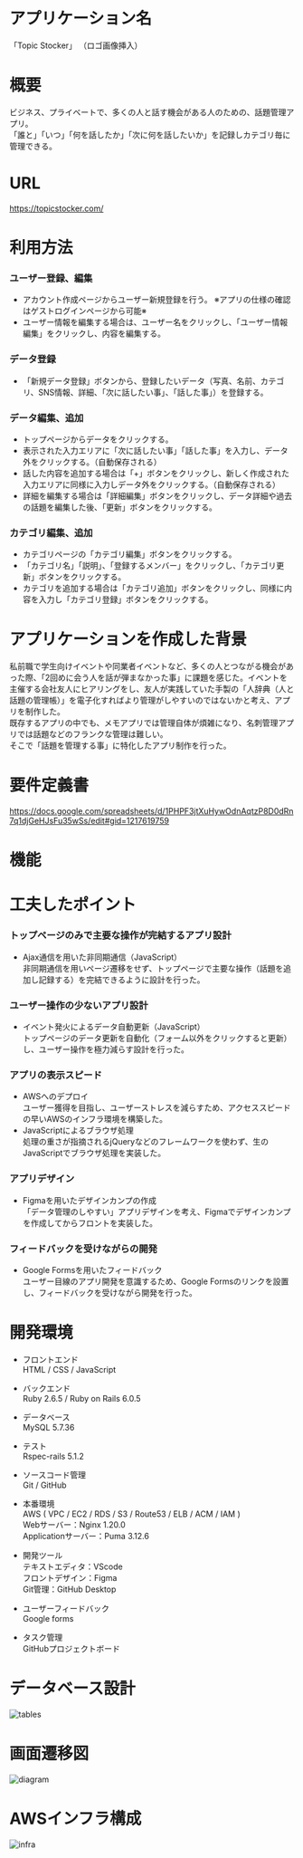 # アプリケーション名
「Topic Stocker」
（ロゴ画像挿入）

# 概要
ビジネス、プライベートで、多くの人と話す機会がある人のための、話題管理アプリ。<br>
「誰と」「いつ」「何を話したか」「次に何を話したいか」を記録しカテゴリ毎に管理できる。

# URL
https://topicstocker.com/

# 利用方法
### ユーザー登録、編集
- アカウント作成ページからユーザー新規登録を行う。  ※アプリの仕様の確認はゲストログインページから可能※
- ユーザー情報を編集する場合は、ユーザー名をクリックし、「ユーザー情報編集」をクリックし、内容を編集する。

### データ登録
- 「新規データ登録」ボタンから、登録したいデータ（写真、名前、カテゴリ、SNS情報、詳細、「次に話したい事」、「話した事」）を登録する。

### データ編集、追加
- トップページからデータをクリックする。
- 表示された入力エリアに「次に話したい事」「話した事」を入力し、データ外をクリックする。（自動保存される）
- 話した内容を追加する場合は「+」ボタンをクリックし、新しく作成された入力エリアに同様に入力しデータ外をクリックする。（自動保存される）
- 詳細を編集する場合は「詳細編集」ボタンをクリックし、データ詳細や過去の話題を編集した後、「更新」ボタンをクリックする。

### カテゴリ編集、追加
- カテゴリページの「カテゴリ編集」ボタンをクリックする。
- 「カテゴリ名」「説明」、「登録するメンバー」をクリックし、「カテゴリ更新」ボタンをクリックする。
- カテゴリを追加する場合は「カテゴリ追加」ボタンをクリックし、同様に内容を入力し「カテゴリ登録」ボタンをクリックする。

# アプリケーションを作成した背景
私前職で学生向けイベントや同業者イベントなど、多くの人とつながる機会があった際、「2回めに会う人を話が弾まなかった事」に課題を感じた。イベントを主催する会社友人にヒアリングをし、友人が実践していた手製の「人辞典（人と話題の管理帳）」を電子化すればより管理がしやすいのではないかと考え、アプリを制作した。<br>
既存するアプリの中でも、メモアプリでは管理自体が煩雑になり、名刺管理アプリでは話題などのフランクな管理は難しい。<br>
そこで「話題を管理する事」に特化したアプリ制作を行った。

# 要件定義書
https://docs.google.com/spreadsheets/d/1PHPF3jtXuHywOdnAqtzP8D0dRn7q1djGeHJsFu35wSs/edit#gid=1217619759


# 機能


# 工夫したポイント
### トップページのみで主要な操作が完結するアプリ設計
- Ajax通信を用いた非同期通信（JavaScript）<br>
非同期通信を用いページ遷移をせず、トップページで主要な操作（話題を追加し記録する）を完結できるように設計を行った。

### ユーザー操作の少ないアプリ設計
- イベント発火によるデータ自動更新（JavaScript）<br>
トップページのデータ更新を自動化（フォーム以外をクリックすると更新）し、ユーザー操作を極力減らす設計を行った。

### アプリの表示スピード
- AWSへのデプロイ<br>
ユーザー獲得を目指し、ユーザーストレスを減らすため、アクセススピードの早いAWSのインフラ環境を構築した。
- JavaScriptによるブラウザ処理<br>
処理の重さが指摘されるjQueryなどのフレームワークを使わず、生のJavaScriptでブラウザ処理を実装した。

### アプリデザイン
- Figmaを用いたデザインカンプの作成<br>
「データ管理のしやすい」アプリデザインを考え、Figmaでデザインカンプを作成してからフロントを実装した。

### フィードバックを受けながらの開発
- Google Formsを用いたフィードバック<br>
ユーザー目線のアプリ開発を意識するため、Google Formsのリンクを設置し、フィードバックを受けながら開発を行った。


# 開発環境
- フロントエンド<br>
HTML / CSS / JavaScript

- バックエンド<br>
Ruby 2.6.5 / Ruby on Rails 6.0.5

- データベース<br>
MySQL 5.7.36

- テスト<br>
Rspec-rails 5.1.2

- ソースコード管理<br>
Git / GitHub

- 本番環境<br>
AWS ( VPC / EC2 / RDS / S3 / Route53 / ELB / ACM / IAM )<br>
Webサーバー：Nginx 1.20.0<br>
Applicationサーバー：Puma 3.12.6<br>

- 開発ツール<br>
テキストエディタ：VScode<br>
フロントデザイン：Figma<br>
Git管理：GitHub Desktop<br>

- ユーザーフィードバック<br>
Google forms

- タスク管理<br>
GitHubプロジェクトボード

# データベース設計

![tables](https://user-images.githubusercontent.com/102401730/183283768-cb9daabf-98c4-434f-94bb-3769d1a66bfd.jpg)

# 画面遷移図

![diagram](https://user-images.githubusercontent.com/102401730/183306649-c636a7e2-579e-4ff5-8a9d-33ee39dd7da9.png)


# AWSインフラ構成

![infra](https://user-images.githubusercontent.com/102401730/183302923-b0266f12-13d9-40b5-bf6e-3c21a5687d5b.png)

